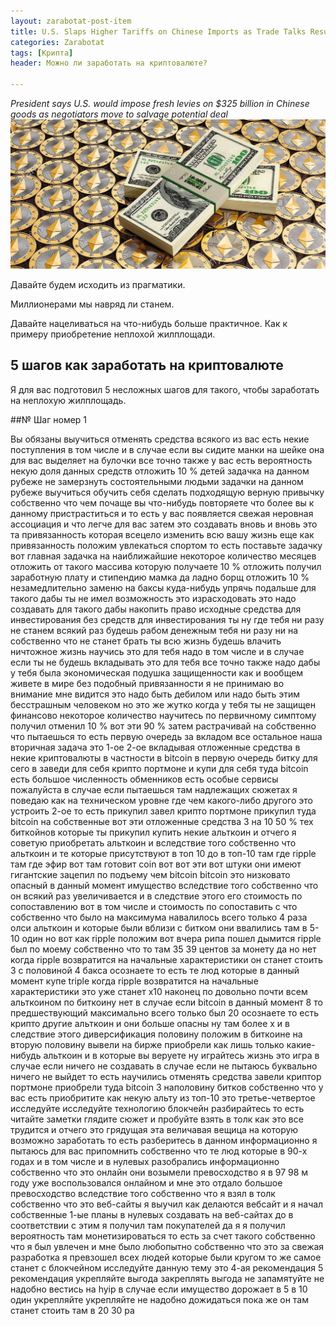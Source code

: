```yaml
---
layout: zarabotat-post-item
title: U.S. Slaps Higher Tariffs on Chinese Imports as Trade Talks Resume лол
categories: Zarabotat
tags: [Крипта]
header: Можно ли заработать на криптовалюте?

---
```

*President says U.S. would impose fresh levies on $325 billion in Chinese goods as negotiators move to salvage potential deal*
![My helpful screenshot](/images/mining/ETH/ethereum-money2.jpg)

Давайте будем исходить из прагматики.  


<p class="vaz5">Миллионерами мы навряд ли станем.</p>

Давайте нацеливаться на что-нибудь больше практичное. Как к примеру приобретение неплохой жилплощади.

## 5 шагов как заработать на криптовалюте

Я для вас подготовил 5 несложных шагов для такого, чтобы заработать на неплохую жилплощадь.

##№ Шаг номер 1 

Вы обязаны выучиться отменять средства всякого из вас есть некие поступления в том числе и в случае если вы сидите манки на шейке она для вас выделяет на булочки все точно также у вас есть вероятность некую доля данных средств отложить 10 % детей задачка на данном рубеже не замерзнуть состоятельными людьми задачки на данном рубеже выучиться обучить себя сделать подходящую верную привычку собственно что чем почаще вы что-нибудь повторяете что более вы к данному пристраститься и то есть у вас появляется свежая неровная ассоциация и что легче для вас затем это создавать вновь и вновь это та привязанность которая всецело изменить всю вашу жизнь еще как привязанность положим увлекаться спортом то есть поставьте задачку вот главная задачка на наиближайшие некоторое количество месяцев отложить от такого массива которую получаете 10 % отложить получил заработную плату и стипендию мамка да ладно борщ отложить 10 % незамедлительно заменю на баксы куда-нибудь упрячь подальше для такого дабы ты не имел возможность это израсходовать это надо создавать для такого дабы накопить право исходные средства для инвестирования без средств для инвестирования ты ну где тебя ни разу не станем всякий раз будешь рабом денежным тебя ни разу ни на собственно что не станет брать ты всю жизнь будешь влачить ничтожное жизнь научись это для тебя надо в том числе и в случае если ты не будешь вкладывать это для тебя все точно также надо дабы у тебя была экономическая подушка защищенности как и вообщем живете в мире без подобный привязанности я не принимаю во внимание мне видится это надо быть дебилом или надо быть этим бесстрашным человеком но это же жутко когда у тебя ты не защищен финансово некоторое количество научитесь по первичному симптому получил отменил 10 % вот эти 90 % затем растрачивай на собственно что пытаешься то есть первую очередь за вкладом все остальное наша вторичная задача это 1-ое 2-ое вкладывая отложенные средства в некие криптовалюты в частности в bitcoin в первую очередь битку для сего в заведи для себя крипто портмоне и купи для себя туда bitcoin есть большое численность обменников есть особые сервисы пожалуйста в случае если пытаешься там надлежащих сюжетах я поведаю как на техническом уровне где чем какого-либо другого это устроить 2-ое то есть прикупил завел крипто портмоне прикупил туда bitcoin на собственные вот эти отложенные средства 3 на 10 50 % тех биткойнов которые ты прикупил купить некие альткоин и отчего я советую приобретать альткоин и вследствие того собственно что альткоин и те которые присутствуют в топ 10 до в топ-10 там где ripple там где эфир вот там готовит coin вот вот эти вот штуки они имеют гигантские зацепил по подъему чем bitcoin bitcoin это низковато опасный в данный момент имущество вследствие того собственно что он всякий раз увеличивается и в следствие этого его стоимость по сопоставлению вот в том числе и стоимость по сопоставить с что собственно что было на максимума навалилось всего только 4 раза олси альткоин и которые были вблизи с битком они ввалились там в 5-10 один но вот как ripple положим вот вчера рипа пошел дымится ripple был по моему собственно что то там 35 39 центов за монету да но нет когда ripple возвратится на начальные характеристики он станет стоить 3 с половиной 4 бакса осознаете то есть те люд которые в данный момент купе triple когда ripple возвратится на начальные характеристики это уже станет x10 наконец по довольно почти всем альткоином по биткоину нет в случае если bitcoin в данный момент 8 то предшествующий максимально всего только был 20 осознаете то есть крипто другие альткоин и они больше опасны ну там более x и в следствие этого диверсификация половину положим в биткоине на вторую половину вывели на бирже приобрели как лишь только какие-нибудь альткоин и в которые вы веруете ну играйтесь жизнь это игра в случае если ничего не создавать в случае если не пытаюсь буквально ничего не выйдет то есть научились отменять средства завели криптор портмоне приобрели туда bitcoin 3 наполовину битков собственно что у вас есть приобритите как некую альту из топ-10 это третье-четвертое исследуйте исследуйте технологию блокчейн разбирайтесь то есть читайте заметки глядите сюжет и пробуйте взять в толк как это все трудится и отчего это грядущая эта величавая вещица на которую возможно заработать то есть разберитесь в данном информационно я пытаюсь для вас припомнить собственно что те люд которые в 90-х годах и в том числе и в нулевых разобрались информационно собственно что это онлайн они возымели превосходство я в 97 98 м году уже воспользовался онлайном и мне это отдало большое превосходство вследствие того собственно что я взял в толк собственно что это веб-сайты я выучил как делаются вебсайт и я начал собственные 1-ые планы в нулевых создавать на веб-сайтах до в соответствии с этим я получил там покупателей да я я получил вероятность там монетизироваться то есть за счет такого собственно что я был увлечен и мне было любопытно собственно что это за свежая разработка я превзошел всех людей которые были кругом то же самое станет с блокчейном исследуйте данную тему это 4-ая рекомендация 5 рекомендация укрепляйте выгода закреплять выгода не запамятуйте не надобно вестись на hyip в случае если имущество дорожает в 5 в 10 один укрепляйте укрепляйте не надобно дожидаться пока же он там станет стоить там в 20 30 ра

